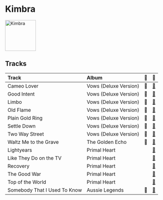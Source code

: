 
# Kimbra


<img src="https://i.scdn.co/image/ab6761610000e5ebd97dd2c03a15670433f6c079" alt="Kimbra" width="100" />

## Tracks

| Track                        | Album                 | 💚   | 🔗                                                          |
|:-----------------------------|:----------------------|:----|:-----------------------------------------------------------|
| Cameo Lover                  | Vows (Deluxe Version) | 💚   | [🔗](https://open.spotify.com/track/6mEDMe0zG5pYrsRxizjauk) |
| Good Intent                  | Vows (Deluxe Version) | 💚   | [🔗](https://open.spotify.com/track/5vLJID1JbJEpYdYLWIGVXf) |
| Limbo                        | Vows (Deluxe Version) | 💚   | [🔗](https://open.spotify.com/track/6go4VH47IaXtYlTGHizjhm) |
| Old Flame                    | Vows (Deluxe Version) | 💚   | [🔗](https://open.spotify.com/track/6bGCWZagdKs2yZKt4H3IlV) |
| Plain Gold Ring              | Vows (Deluxe Version) | 💚   | [🔗](https://open.spotify.com/track/55RJLcVGohfyfuSP4EyE1I) |
| Settle Down                  | Vows (Deluxe Version) | 💚   | [🔗](https://open.spotify.com/track/6cdslY3YKjh7pImxFhSBVG) |
| Two Way Street               | Vows (Deluxe Version) | 💚   | [🔗](https://open.spotify.com/track/7ptSTFAis4UckLAfUrMfM0) |
| Waltz Me to the Grave        | The Golden Echo       | 💚   | [🔗](https://open.spotify.com/track/2p7QlaQFpB2YFwdvt2ArtD) |
| Lightyears                   | Primal Heart          |     | [🔗](https://open.spotify.com/track/0lArgFRoTvsmrt7A6DzMXL) |
| Like They Do on the TV       | Primal Heart          |     | [🔗](https://open.spotify.com/track/28FSs3VqsHiEGa8dIfnG2T) |
| Recovery                     | Primal Heart          |     | [🔗](https://open.spotify.com/track/0HqtTIH9Eo7IdTiiFvpdjM) |
| The Good War                 | Primal Heart          |     | [🔗](https://open.spotify.com/track/3Py6qWHKkcdBEVcYThxhp9) |
| Top of the World             | Primal Heart          |     | [🔗](https://open.spotify.com/track/1Gbdx88ElOui7lczwxGX6m) |
| Somebody That I Used To Know | Aussie Legends        | 💚   | [🔗](https://open.spotify.com/track/54ZV2zBKOn1EVDUs7Jvf2F) |